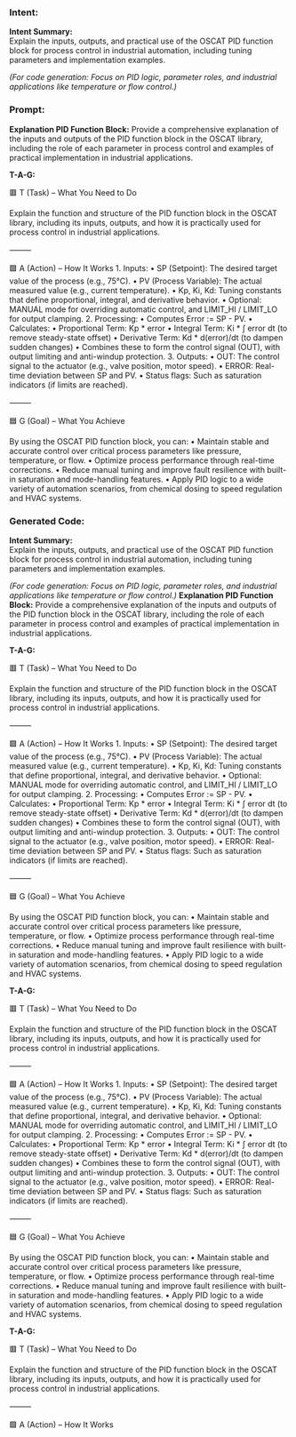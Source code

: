 ### Intent:
**Intent Summary:**  
Explain the inputs, outputs, and practical use of the OSCAT PID function block for process control in industrial automation, including tuning parameters and implementation examples.  

*(For code generation: Focus on PID logic, parameter roles, and industrial applications like temperature or flow control.)*

### Prompt:
**Explanation PID Function Block:**
Provide a comprehensive explanation of the inputs and outputs of the PID function block in the OSCAT library, including the role of each parameter in process control and examples of practical implementation in industrial applications.

**T-A-G:**

🟥 T (Task) – What You Need to Do

Explain the function and structure of the PID function block in the OSCAT library, including its inputs, outputs, and how it is practically used for process control in industrial applications.

⸻

🟩 A (Action) – How It Works
	1.	Inputs:
	•	SP (Setpoint): The desired target value of the process (e.g., 75°C).
	•	PV (Process Variable): The actual measured value (e.g., current temperature).
	•	Kp, Ki, Kd: Tuning constants that define proportional, integral, and derivative behavior.
	•	Optional: MANUAL mode for overriding automatic control, and LIMIT_HI / LIMIT_LO for output clamping.
	2.	Processing:
	•	Computes Error := SP - PV.
	•	Calculates:
	•	Proportional Term: Kp * error
	•	Integral Term: Ki * ∫ error dt (to remove steady-state offset)
	•	Derivative Term: Kd * d(error)/dt (to dampen sudden changes)
	•	Combines these to form the control signal (OUT), with output limiting and anti-windup protection.
	3.	Outputs:
	•	OUT: The control signal to the actuator (e.g., valve position, motor speed).
	•	ERROR: Real-time deviation between SP and PV.
	•	Status flags: Such as saturation indicators (if limits are reached).

⸻

🟦 G (Goal) – What You Achieve

By using the OSCAT PID function block, you can:
	•	Maintain stable and accurate control over critical process parameters like pressure, temperature, or flow.
	•	Optimize process performance through real-time corrections.
	•	Reduce manual tuning and improve fault resilience with built-in saturation and mode-handling features.
	•	Apply PID logic to a wide variety of automation scenarios, from chemical dosing to speed regulation and HVAC systems.

### Generated Code:
**Intent Summary:**  
Explain the inputs, outputs, and practical use of the OSCAT PID function block for process control in industrial automation, including tuning parameters and implementation examples.  

*(For code generation: Focus on PID logic, parameter roles, and industrial applications like temperature or flow control.)*
**Explanation PID Function Block:**
Provide a comprehensive explanation of the inputs and outputs of the PID function block in the OSCAT library, including the role of each parameter in process control and examples of practical implementation in industrial applications.

**T-A-G:**

🟥 T (Task) – What You Need to Do

Explain the function and structure of the PID function block in the OSCAT library, including its inputs, outputs, and how it is practically used for process control in industrial applications.

⸻

🟩 A (Action) – How It Works
	1.	Inputs:
	•	SP (Setpoint): The desired target value of the process (e.g., 75°C).
	•	PV (Process Variable): The actual measured value (e.g., current temperature).
	•	Kp, Ki, Kd: Tuning constants that define proportional, integral, and derivative behavior.
	•	Optional: MANUAL mode for overriding automatic control, and LIMIT_HI / LIMIT_LO for output clamping.
	2.	Processing:
	•	Computes Error := SP - PV.
	•	Calculates:
	•	Proportional Term: Kp * error
	•	Integral Term: Ki * ∫ error dt (to remove steady-state offset)
	•	Derivative Term: Kd * d(error)/dt (to dampen sudden changes)
	•	Combines these to form the control signal (OUT), with output limiting and anti-windup protection.
	3.	Outputs:
	•	OUT: The control signal to the actuator (e.g., valve position, motor speed).
	•	ERROR: Real-time deviation between SP and PV.
	•	Status flags: Such as saturation indicators (if limits are reached).

⸻

🟦 G (Goal) – What You Achieve

By using the OSCAT PID function block, you can:
	•	Maintain stable and accurate control over critical process parameters like pressure, temperature, or flow.
	•	Optimize process performance through real-time corrections.
	•	Reduce manual tuning and improve fault resilience with built-in saturation and mode-handling features.
	•	Apply PID logic to a wide variety of automation scenarios, from chemical dosing to speed regulation and HVAC systems.

**T-A-G:**

🟥 T (Task) – What You Need to Do

Explain the function and structure of the PID function block in the OSCAT library, including its inputs, outputs, and how it is practically used for process control in industrial applications.

⸻

🟩 A (Action) – How It Works
	1.	Inputs:
	•	SP (Setpoint): The desired target value of the process (e.g., 75°C).
	•	PV (Process Variable): The actual measured value (e.g., current temperature).
	•	Kp, Ki, Kd: Tuning constants that define proportional, integral, and derivative behavior.
	•	Optional: MANUAL mode for overriding automatic control, and LIMIT_HI / LIMIT_LO for output clamping.
	2.	Processing:
	•	Computes Error := SP - PV.
	•	Calculates:
	•	Proportional Term: Kp * error
	•	Integral Term: Ki * ∫ error dt (to remove steady-state offset)
	•	Derivative Term: Kd * d(error)/dt (to dampen sudden changes)
	•	Combines these to form the control signal (OUT), with output limiting and anti-windup protection.
	3.	Outputs:
	•	OUT: The control signal to the actuator (e.g., valve position, motor speed).
	•	ERROR: Real-time deviation between SP and PV.
	•	Status flags: Such as saturation indicators (if limits are reached).

⸻

🟦 G (Goal) – What You Achieve

By using the OSCAT PID function block, you can:
	•	Maintain stable and accurate control over critical process parameters like pressure, temperature, or flow.
	•	Optimize process performance through real-time corrections.
	•	Reduce manual tuning and improve fault resilience with built-in saturation and mode-handling features.
	•	Apply PID logic to a wide variety of automation scenarios, from chemical dosing to speed regulation and HVAC systems.

**T-A-G:**

🟥 T (Task) – What You Need to Do

Explain the function and structure of the PID function block in the OSCAT library, including its inputs, outputs, and how it is practically used for process control in industrial applications.

⸻

🟩 A (Action) – How It Works
